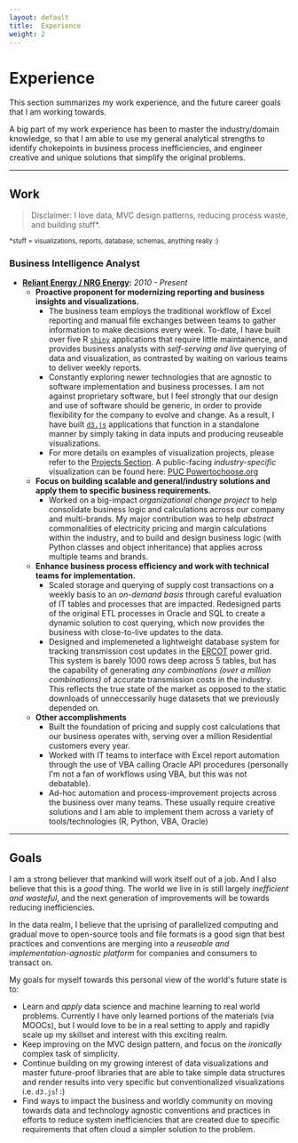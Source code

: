 ```yaml
---
layout: default
title:  Experience
weight: 2
---
```

# Experience
This section summarizes my work experience, and the future career goals that I am working towards.

A big part of my work experience has been to master the industry/domain knowledge, so that I am able to use my general analytical strengths to identify chokepoints in business process inefficiencies, and engineer creative and unique solutions that simplify the original problems.

------

## Work

> Disclaimer: I love data, MVC design patterns, reducing process waste, and building stuff*.

<sub>*stuff = visualizations, reports, database, schemas, anything really :)

### Business Intelligence Analyst
- **[Reliant Energy / NRG Energy](http://www.nrg.com/):** *2010 - Present*
    - **Proactive proponent for modernizing reporting and business insights and visualizations.**
        - The business team employs the traditional workflow of Excel reporting and manual file exchanges between teams to gather information to make decisions every week.  To-date, I have built over five R [`shiny`](http://shiny.rstudio.com/gallery/) applications that require little maintainence, and provides business analysts with *self-serving and live* querying of data and visualization, as contrasted by waiting on various teams to deliver weekly reports.
        - Constantly exploring newer technologies that are agnostic to software implementation and business processes.  I am not against proprietary software, but I feel strongly that our design and use of software should be generic, in order to provide flexibility for the company to evolve and change.  As a result, I have built [`d3.js`](https://github.com/mbostock/d3/wiki/Gallery) applications that function in a standalone manner by simply taking in data inputs and producing reuseable visualizations.
        - For more details on examples of visualization projects, please refer to the [Projects Section](projects.md).  A public-facing *industry-specific* visualization can be found here: [PUC Powertochoose.org](http://ec2-54-183-164-175.us-west-1.compute.amazonaws.com:3838/PowerToChoose/)
    - **Focus on building scalable and general/industry solutions and apply them to specific business requirements.**
        - Worked on a big-impact *organizational change project* to help consolidate business logic and calculations across our company and multi-brands.  My major contribution was to help *abstract* commonalities of electricity pricing and margin calculations within the industry, and to build and design business logic (with Python classes and object inheritance) that applies across multiple teams and brands.
    - **Enhance business process efficiency and work with technical teams for implementation.**
        - Scaled storage and querying of supply cost transactions on a weekly basis to an *on-demand basis* through careful evaluation of IT tables and processes that are impacted.  Redesigned parts of the original ETL processes in Oracle and SQL to create a dynamic solution to cost querying, which now provides the business with close-to-live updates to the data.
        - Designed and implemeneted a lightweight database system for tracking transmission cost updates in the [ERCOT](http://www.ercot.com/) power grid.  This system is barely 1000 rows deep across 5 tables, but has the capability of generating *any combinations (over a million combinations)* of accurate transmission costs in the industry.  This reflects the true state of the market as opposed to the static downloads of unneccessarily huge datasets that we previously depended on.
    - **Other accomplishments**
        -  Built the foundation of pricing and supply cost calculations that our business operates with, serving over a million Residential customers every year.
        -  Worked with IT teams to interface with Excel report automation through the use of VBA calling Oracle API procedures (personally I'm not a fan of workflows using VBA, but this was not debatable).
        -  Ad-hoc automation and process-improvement projects across the business over many teams.  These usually require creative solutions and I am able to implement them across a variety of tools/technologies (R, Python, VBA, Oracle)

------

## Goals
I am a strong believer that mankind will work itself out of a job.  And I also believe that this is a *good* thing.  The world we live in is still largely *inefficient and wasteful*, and the next generation of improvements will be towards reducing inefficiencies.

In the data realm, I believe that the uprising of parallelized computing and gradual move to open-source tools and file formats is a good sign that best practices and conventions are merging into a *reuseable and implementation-agnostic platform* for companies and consumers to transact on.

My goals for myself towards this personal view of the world's future state is to:
- Learn and *apply* data science and machine learning to real world problems.  Currently I have only learned portions of the materials (via MOOCs), but I would love to be in a real setting to apply and rapidly scale up my skillset and interest with this exciting realm.
- Keep improving on the MVC design pattern, and focus on the *ironically* complex task of simplicity.
- Continue building on my growing interest of data visualizations and master future-proof libraries that are able to take simple data structures and render results into very specific but conventionalized visualizations i.e. `d3.js`! :)
- Find ways to impact the business and worldly community on moving towards data and technology agnostic conventions and practices in efforts to reduce system inefficiencies that are created due to specific requirements that often cloud a simpler solution to the problem.
